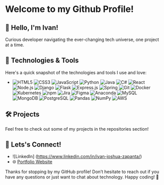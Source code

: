 # Welcome to my Github Profile!

## 👋 Hello, I'm Ivan!

Curious developer navigating the ever-changing tech universe, one project at a time.

## 🔧 Technologies & Tools
Here's a quick snapshot of the technologies and tools I use and love:
  - ![HTML5](https://img.shields.io/badge/HTML5-E34F26?logo=html5&logoColor=white)
  ![CSS3](https://img.shields.io/badge/CSS3-1572B6?logo=css3&logoColor=white)
  ![JavaScript](https://img.shields.io/badge/JavaScript-F7DF1C?logo=javascript&logoColor=white)
  ![Python](https://img.shields.io/badge/Python-3776AB?logo=python&logoColor=white)
  ![Java](https://img.shields.io/badge/Java-007396?logo=java&logoColor=white)
  ![C#](https://img.shields.io/badge/C%23-239120?logo=csharp&logoColor=white)
  ![React](https://img.shields.io/badge/React-61DAFB?logo=react&logoColor=black)
  ![Node.js](https://img.shields.io/badge/Node.js-339933?logo=node.js&logoColor=white)
  ![Django](https://img.shields.io/badge/Django-092D48?logo=django&logoColor=white)
  ![Flask](https://img.shields.io/badge/Flask-000000?logo=flask&logoColor=white)
  ![Express.js](https://img.shields.io/badge/Express.js-000000?logo=express&logoColor=white)
  ![Spring](https://img.shields.io/badge/Spring-6DB33F?logo=spring&logoColor=white)
  ![Git](https://img.shields.io/badge/Git-F05032?logo=git&logoColor=white)
  ![Docker](https://img.shields.io/badge/Docker-2496ED?logo=docker&logoColor=white)
  ![Kubernetes](https://img.shields.io/badge/Kubernetes-326CE5?logo=kubernetes&logoColor=white)
  ![npm](https://img.shields.io/badge/npm-CB3837?logo=npm&logoColor=white)
  ![Jira](https://img.shields.io/badge/Jira-0052CC?logo=jira&logoColor=white)
  ![Figma](https://img.shields.io/badge/Figma-F24E1E?logo=figma&logoColor=white)
  ![Anaconda](https://img.shields.io/badge/Anaconda-44A833?logo=anaconda&logoColor=white)
  ![MySQL](https://img.shields.io/badge/MySQL-4479A1?logo=mysql&logoColor=white)
  ![MongoDB](https://img.shields.io/badge/MongoDB-47A248?logo=mongodb&logoColor=white)
  ![PostgreSQL](https://img.shields.io/badge/PostgreSQL-4169E1?logo=postgresql&logoColor=white)
  ![Pandas](https://img.shields.io/badge/Pandas-150458?logo=pandas&logoColor=white)
  ![NumPy](https://img.shields.io/badge/NumPy-013243?logo=numpy&logoColor=white)
  ![AWS](https://img.shields.io/badge/AWS-232F3E?logo=amazonaws&logoColor=white)

## 🛠️ Projects
Feel free to check out some of my projects in the repositories section!

## 🔗 Lets's Connect!
- ![LinkedIn] (https://www.linkedin.com/in/ivan-joshua-zapanta/)
- 🌐  [Portfolio Website](https://ivan-zapanta.vercel.app/)

Thanks for stopping by my GitHub profile! Don’t hesitate to reach out if you have any questions or just want to chat about technology. Happy coding! 🚀



